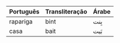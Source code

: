 Português   | Transliteração| Árabe 
----------- |-------------- |------
rapariga    | bint          | بِنت 
casa        | bait          | بَيت